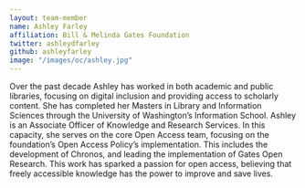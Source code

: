 ```yaml
---
layout: team-member
name: Ashley Farley
affiliation: Bill & Melinda Gates Foundation
twitter: ashleydfarley
github: ashleyfarley
image: "/images/oc/ashley.jpg"
---
```


Over the past decade Ashley has worked in both academic and public libraries, focusing on digital inclusion and providing access to scholarly content. She has completed her Masters in Library and Information Sciences through the University of Washington’s Information School. Ashley is an Associate Officer of Knowledge and Research Services. In this capacity, she serves on the core Open Access team, focusing on the foundation’s Open Access Policy’s implementation. This includes the development of Chronos, and leading the implementation of Gates Open Research. This work has sparked a passion for open access, believing that freely accessible knowledge has the power to improve and save lives.